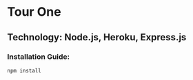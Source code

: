 # Tour One

## Technology: Node.js, Heroku, Express.js

### Installation Guide:
```npm install```


